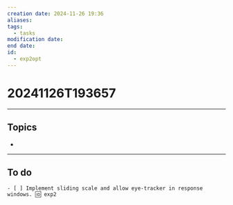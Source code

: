 ```yaml
---
creation date: 2024-11-26 19:36
aliases: 
tags:
  - tasks
modification date: 
end date: 
id:
  - exp2opt
---
```

# 20241126T193657
---
## Topics
+ 
---
## To do
	- [ ] Implement sliding scale and allow eye-tracker in response windows. 🆔 exp2